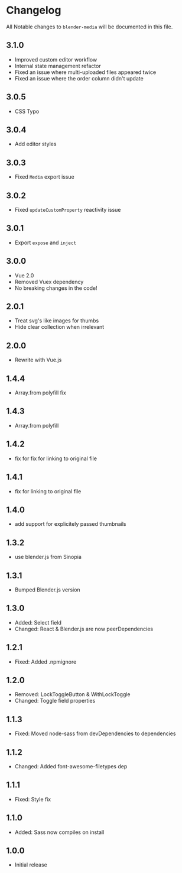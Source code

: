 # Changelog

All Notable changes to `blender-media` will be documented in this file.

## 3.1.0
- Improved custom editor workflow
- Internal state management refactor
- Fixed an issue where multi-uploaded files appeared twice
- Fixed an issue where the order column didn't update

## 3.0.5
- CSS Typo

## 3.0.4
- Add editor styles

## 3.0.3
- Fixed `Media` export issue

## 3.0.2
- Fixed `updateCustomProperty` reactivity issue

## 3.0.1
- Export `expose` and `inject`

## 3.0.0
- Vue 2.0
- Removed Vuex dependency
- No breaking changes in the code!

## 2.0.1
- Treat svg's like images for thumbs
- Hide clear collection when irrelevant 

## 2.0.0
- Rewrite with Vue.js

## 1.4.4
- Array.from polyfill fix

## 1.4.3
- Array.from polyfill

## 1.4.2
- fix for fix for linking to original file

## 1.4.1
- fix for linking to original file

## 1.4.0
- add support for explicitely passed thumbnails

## 1.3.2
- use blender.js from Sinopia

## 1.3.1
- Bumped Blender.js version

## 1.3.0
- Added: Select field
- Changed: React & Blender.js are now peerDependencies

## 1.2.1
- Fixed: Added .npmignore

## 1.2.0
- Removed: LockToggleButton & WithLockToggle
- Changed: Toggle field properties
 
## 1.1.3
- Fixed: Moved node-sass from devDependencies to dependencies

## 1.1.2
- Changed: Added font-awesome-filetypes dep

## 1.1.1
- Fixed: Style fix

## 1.1.0
- Added: Sass now compiles on install

## 1.0.0
- Initial release
